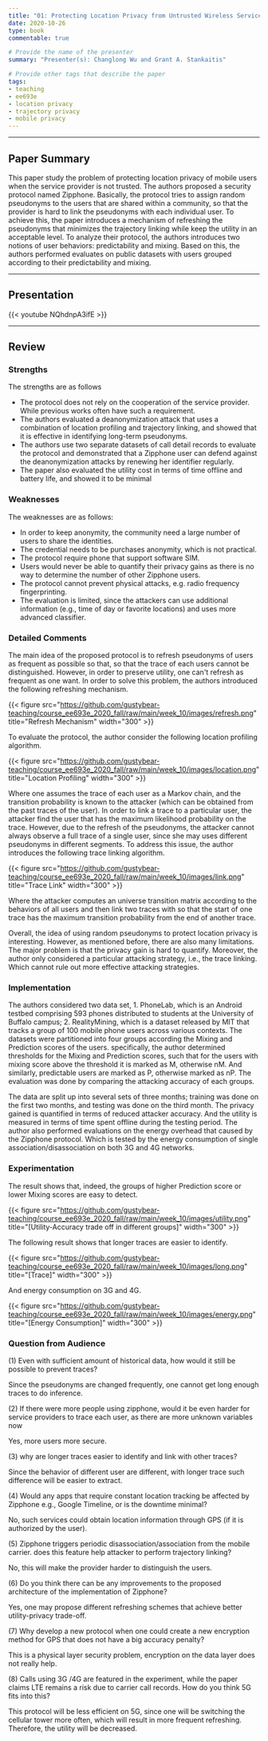 ```yaml
---
title: "01: Protecting Location Privacy from Untrusted Wireless Service Providers by Keen Sung, Brian Levine and Mariya Zheleva"
date: 2020-10-26
type: book
commentable: true

# Provide the name of the presenter
summary: "Presenter(s): Changlong Wu and Grant A. Stankaitis"

# Provide other tags that describe the paper
tags:
- teaching
- ee693e
- location privacy
- trajectory privacy
- mobile privacy
---
```


***
## Paper Summary
This paper study the problem of protecting location privacy of mobile users when the service provider is not trusted. The authors proposed a security protocol named Zipphone. Basically, the protocol tries to assign random pseudonyms to the users that are shared within a community, so that the provider is hard to link the pseudonyms with each individual user. To achieve this, the paper introduces a mechanism of refreshing the pseudonyms that minimizes the trajectory linking while keep the utility in an acceptable level. To analyze their protocol, the authors introduces two notions of user behaviors: predictability and mixing. Based on this, the authors performed evaluates on public datasets with users grouped according to their predictability and mixing.
***

## Presentation
{{< youtube NQhdnpA3ifE >}}

***

## Review
### Strengths
The strengths are as follows
- The protocol does not rely on the cooperation of the service provider. While previous works often have such a requirement.
- The authors evaluated a deanonymization attack that uses a combination of location profiling and trajectory linking, and showed that it is effective in identifying long-term
pseudonyms.
- The authors use two separate datasets of call detail records to evaluate the protocol and demonstrated that a Zipphone user can defend against the deanonymization attacks by renewing her identifier regularly.
- The paper also evaluated the utility cost in terms of time offline and battery life, and showed it to be minimal

### Weaknesses
The weaknesses are as follows:
- In order to keep anonymity, the community need a large number of users to share the identities.
- The credential needs to be purchases anonymity, which is not practical.
- The protocol require phone that support software SIM.
- Users would never be able to quantify their privacy gains as there is no way to determine the number of other Zipphone users.
- The protocol cannot prevent physical attacks, e.g. radio frequency fingerprinting.
- The evaluation is limited, since the attackers can use additional information (e.g., time of day or favorite locations) and uses more advanced classifier.

### Detailed Comments
The main idea of the proposed protocol is to refresh pseudonyms of users as frequent as possible so that, so that the trace of each users cannot be distinguished. However, in order to preserve utility, one can't refresh as frequent as one want. In order to solve this problem, the authors introduced the following refreshing mechanism.

{{< figure src="https://github.com/gustybear-teaching/course_ee693e_2020_fall/raw/main/week_10/images/refresh.png" title="Refresh Mechanism" width="300" >}}

To evaluate the protocol, the author consider the following location profiling algorithm.

{{< figure src="https://github.com/gustybear-teaching/course_ee693e_2020_fall/raw/main/week_10/images/location.png" title="Location Profiling" width="300" >}}

Where one assumes the trace of each user as a Markov chain, and the transition probability is known to the attacker (which can be obtained from the past traces of the user). In order to link a trace to a particular user, the attacker find the user that has the maximum likelihood probability on the trace. However, due to the refresh of the pseudonyms, the attacker cannot always observe a full trace of a single user, since she may uses different pseudonyms in different segments. To address this issue, the author introduces the following trace linking algorithm.

{{< figure src="https://github.com/gustybear-teaching/course_ee693e_2020_fall/raw/main/week_10/images/link.png" title="Trace Link" width="300" >}}

Where the attacker computes an universe transition matrix according to the behaviors of all users and then link two traces with so that the start of one trace has the maximum transition probability from the end of another trace.

Overall, the idea of using random pseudonyms to protect location privacy is interesting. However, as mentioned before, there are also many limitations. The major problem is that the privacy gain is hard to quantify. Moreover, the author only considered a particular attacking strategy, i.e., the trace linking. Which cannot rule out more effective attacking strategies.


### Implementation
The authors considered two data set, 1. PhoneLab, which is an Android testbed comprising 593 phones distributed to students at the University of Buffalo campus; 2. RealityMining, which is a dataset released by MIT that tracks a group of 100 mobile phone users across various contexts. The datasets were partitioned into four groups according the Mixing and Prediction scores of the users. specifically, the author determined thresholds for the Mixing and Prediction scores, such that for the users with mixing score above the threshold it is marked as M, otherwise nM. And similarly, predictable users are marked as P, otherwise marked as nP. The evaluation was done by comparing the attacking accuracy of each groups.

The data are split up into several sets of three months; training was done on the first two months, and testing was done on the third month. The privacy gained is quantified in terms of reduced attacker accuracy. And the utility is measured in terms of time spent offline during the testing period. The author also performed evaluations on the energy overhead that caused by the Zipphone protocol. Which is tested by the energy consumption of single association/disassociation on both 3G and 4G networks.


### Experimentation
The result shows that, indeed, the groups of higher Prediction score or lower Mixing scores are easy to detect.

{{< figure src="https://github.com/gustybear-teaching/course_ee693e_2020_fall/raw/main/week_10/images/utility.png" title="[Utility-Accuracy trade off in different groups]" width="300" >}}

The following result shows that longer traces are easier to identify.

{{< figure src="https://github.com/gustybear-teaching/course_ee693e_2020_fall/raw/main/week_10/images/long.png" title="[Trace]" width="300" >}}

And energy consumption on 3G and 4G.

{{< figure src="https://github.com/gustybear-teaching/course_ee693e_2020_fall/raw/main/week_10/images/energy.png" title="[Energy Consumption]" width="300" >}}

### Question from Audience

(1) Even with sufficient amount of historical data, how would it still be possible to prevent traces?

Since the pseudonyms are changed frequently, one cannot get long enough traces to do inference.

(2) If there were more people using zipphone, would it be even harder for service providers to trace each user, as there are more unknown variables now

Yes, more users more secure.

(3) why are longer traces easier to identify and link with other traces?

Since the behavior of different user are different, with longer trace such difference will be easier to extract.

(4) Would any apps that require constant location tracking be affected by Zipphone e.g., Google Timeline, or is the downtime minimal?

No, such services could obtain location information through GPS (if it is authorized by the user).

(5) Zipphone triggers periodic disassociation/association from the mobile carrier. does this feature help attacker to perform trajectory linking?

No, this will make the provider harder to distinguish the users.

(6) Do you think there can be any improvements to the proposed architecture of the implementation of Zipphone?

Yes, one may propose different refreshing schemes that achieve better utility-privacy trade-off.

(7) Why develop a new protocol when one could create a new encryption method for GPS that does not have a big accuracy penalty?

This is a physical layer security problem, encryption on the data layer does not really help.

(8) Calls using 3G /4G are featured in the experiment, while the paper claims LTE remains a risk due to carrier call records. How do you think 5G fits into this?

This protocol will be less efficient on 5G, since one will be switching the cellular tower more often, which will result in more frequent refreshing. Therefore, the utility will be decreased.
